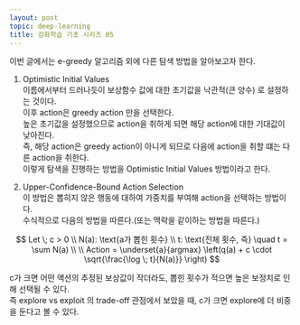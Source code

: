```yaml
---
layout: post
topic: deep-learning
title: 강화학습 기초 시리즈 05
---
```


이번 글에서는 e-greedy 알고리즘 외에 다른 탐색 방법을 알아보고자 한다.  

1. Optimistic Initial Values  
이름에서부터 드러나듯이 보상함수 값에 대한 초기값을 낙관적(큰 양수) 로 설정하는 것이다.  
이후 action은 greedy action 만을 선택한다.  
높은 초기값을 설정했으므로 action을 취하게 되면 해당 action에 대한 기대값이 낮아진다.  
즉, 해당 action은 greedy action이 아니게 되므로 다음에 action을 취할 떄는 다른 action을 취한다.  
이렇게 탐색을 진행하는 방법을 Optimistic Initial Values 방법이라고 한다.  


2. Upper-Confidence-Bound Action Selection  
이 방법은 뽑히지 않은 행동에 대하여 가중치를 부여해 action을 선택하는 방법이다.  
수식적으로 다음의 방법을 따른다.(또는 맥락을 같이하는 방법을 따른다.)  

$$
Let \; c > 0 \\
N(a): \text{a가 뽑힌 횟수} \\
t: \text{전체 횟수, 즉} \quad t = \sum N(a) \\
\\
Action = \underset{a}{argmax} \left(q(a) + c \cdot \sqrt{\frac{\log \; t}{N(a)}} \right)
$$  

c가 크면 어떤 액션의 추정된 보상값이 작더라도, 뽑힌 횟수가 적으면 높은 보정치로 인해 선택될 수 있다.  
즉 explore vs exploit 의 trade-off 관점에서 보았을 때, c가 크면 explore에 더 비중을 둔다고 볼 수 있다.
